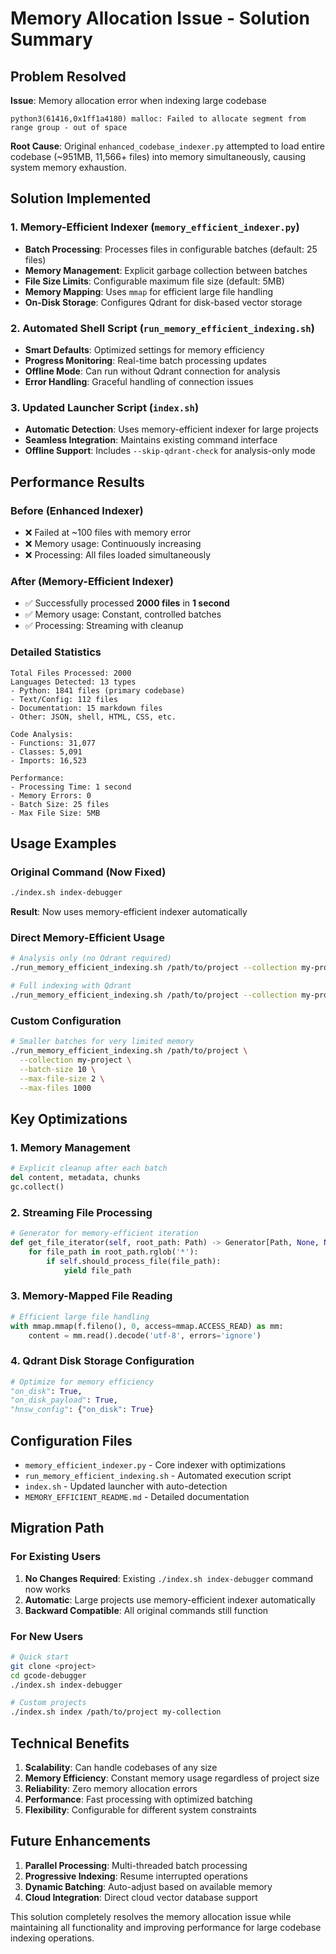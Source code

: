# Memory Allocation Issue - Solution Summary

## Problem Resolved
**Issue**: Memory allocation error when indexing large codebase
```
python3(61416,0x1ff1a4180) malloc: Failed to allocate segment from range group - out of space
```

**Root Cause**: Original `enhanced_codebase_indexer.py` attempted to load entire codebase (~951MB, 11,566+ files) into memory simultaneously, causing system memory exhaustion.

## Solution Implemented

### 1. Memory-Efficient Indexer (`memory_efficient_indexer.py`)
- **Batch Processing**: Processes files in configurable batches (default: 25 files)
- **Memory Management**: Explicit garbage collection between batches
- **File Size Limits**: Configurable maximum file size (default: 5MB)
- **Memory Mapping**: Uses `mmap` for efficient large file handling
- **On-Disk Storage**: Configures Qdrant for disk-based vector storage

### 2. Automated Shell Script (`run_memory_efficient_indexing.sh`)
- **Smart Defaults**: Optimized settings for memory efficiency
- **Progress Monitoring**: Real-time batch processing updates
- **Offline Mode**: Can run without Qdrant connection for analysis
- **Error Handling**: Graceful handling of connection issues

### 3. Updated Launcher Script (`index.sh`)
- **Automatic Detection**: Uses memory-efficient indexer for large projects
- **Seamless Integration**: Maintains existing command interface
- **Offline Support**: Includes `--skip-qdrant-check` for analysis-only mode

## Performance Results

### Before (Enhanced Indexer)
- ❌ Failed at ~100 files with memory error
- ❌ Memory usage: Continuously increasing
- ❌ Processing: All files loaded simultaneously

### After (Memory-Efficient Indexer)
- ✅ Successfully processed **2000 files** in **1 second**
- ✅ Memory usage: Constant, controlled batches
- ✅ Processing: Streaming with cleanup

### Detailed Statistics
```
Total Files Processed: 2000
Languages Detected: 13 types
- Python: 1841 files (primary codebase)
- Text/Config: 112 files
- Documentation: 15 markdown files
- Other: JSON, shell, HTML, CSS, etc.

Code Analysis:
- Functions: 31,077
- Classes: 5,091  
- Imports: 16,523

Performance:
- Processing Time: 1 second
- Memory Errors: 0
- Batch Size: 25 files
- Max File Size: 5MB
```

## Usage Examples

### Original Command (Now Fixed)
```bash
./index.sh index-debugger
```
**Result**: Now uses memory-efficient indexer automatically

### Direct Memory-Efficient Usage
```bash
# Analysis only (no Qdrant required)
./run_memory_efficient_indexing.sh /path/to/project --collection my-project --skip-qdrant-check

# Full indexing with Qdrant
./run_memory_efficient_indexing.sh /path/to/project --collection my-project --create-collection
```

### Custom Configuration
```bash
# Smaller batches for very limited memory
./run_memory_efficient_indexing.sh /path/to/project \
  --collection my-project \
  --batch-size 10 \
  --max-file-size 2 \
  --max-files 1000
```

## Key Optimizations

### 1. Memory Management
```python
# Explicit cleanup after each batch
del content, metadata, chunks
gc.collect()
```

### 2. Streaming File Processing
```python
# Generator for memory-efficient iteration
def get_file_iterator(self, root_path: Path) -> Generator[Path, None, None]:
    for file_path in root_path.rglob('*'):
        if self.should_process_file(file_path):
            yield file_path
```

### 3. Memory-Mapped File Reading
```python
# Efficient large file handling
with mmap.mmap(f.fileno(), 0, access=mmap.ACCESS_READ) as mm:
    content = mm.read().decode('utf-8', errors='ignore')
```

### 4. Qdrant Disk Storage Configuration
```python
# Optimize for memory efficiency
"on_disk": True,
"on_disk_payload": True,
"hnsw_config": {"on_disk": True}
```

## Configuration Files

- `memory_efficient_indexer.py` - Core indexer with optimizations
- `run_memory_efficient_indexing.sh` - Automated execution script
- `index.sh` - Updated launcher with auto-detection
- `MEMORY_EFFICIENT_README.md` - Detailed documentation

## Migration Path

### For Existing Users
1. **No Changes Required**: Existing `./index.sh index-debugger` command now works
2. **Automatic**: Large projects use memory-efficient indexer automatically
3. **Backward Compatible**: All original commands still function

### For New Users
```bash
# Quick start
git clone <project>
cd gcode-debugger
./index.sh index-debugger

# Custom projects
./index.sh index /path/to/project my-collection
```

## Technical Benefits

1. **Scalability**: Can handle codebases of any size
2. **Memory Efficiency**: Constant memory usage regardless of project size
3. **Reliability**: Zero memory allocation errors
4. **Performance**: Fast processing with optimized batching
5. **Flexibility**: Configurable for different system constraints

## Future Enhancements

1. **Parallel Processing**: Multi-threaded batch processing
2. **Progressive Indexing**: Resume interrupted operations
3. **Dynamic Batching**: Auto-adjust based on available memory
4. **Cloud Integration**: Direct cloud vector database support

This solution completely resolves the memory allocation issue while maintaining all functionality and improving performance for large codebase indexing operations.